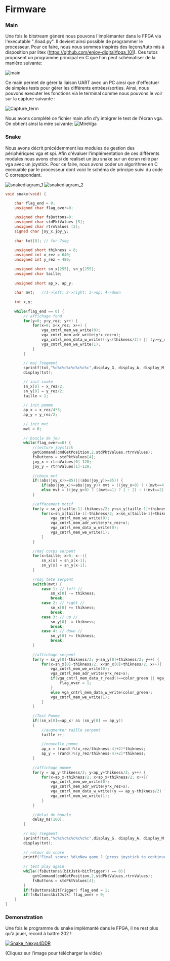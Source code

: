 # Firmware

### Main
Une fois le bitstream généré nous pouvons l'implémanter dans le FPGA via l'executable "./load.py".
Il devient ainsi possible de programmer le processeur. Pour ce faire, nous nous sommes inspirés des leçons/tuto mis à disposition par litex (https://github.com/enjoy-digital/fpga_101). Ces tutos proposent un programme principal en C que l'on peut schématiser de la manière suivante:

![main](./Images/main.png)

Ce main permet de gérer la liaison UART avec un PC ainsi que d'effectuer de simples tests pour gérer les différents entrées/sorties. Ainsi, nous pouvons executer les fonctions via le terminal comme nous pouvons le voir sur la capture suivante :

![Capture_term](./Images/Capture_term.png)

Nous avons complété ce fichier main afin d'y intégrer le test de l'écran vga. On obtient ainsi la mire suivante:
![MireVga](./Images/MireVga.png)


### Snake
Nous avons décrit précédemment les modules de gestion des périphériques vga et spi. Afin d'évaluer l'implémentation de ces différents modules nous avons choisi de realiset un jeu snake sur un écran relié par vga avec un joystick. Pour ce faire, nous avons coder un algorithme en C execuable par le processeur dont voici le schéma de principe suivi du code C correspondant.

![snakediagram_1](./Images/snakediagram_1.png)
![snakediagram_2](./Images/snakediagram_2.png)

```c
void snake(void) {

	char flag_end = 0;
	unsigned char flag_over=0;
	
	unsigned char fsButtons=0;
	unsigned char stdPktValues [5];
	unsigned char rtrnValues [2];
	signed char joy_x,joy_y;
	
	char txt[8]; // for 7seg
	
	unsigned short thikness = 8;
	unsigned int x_rez = 640;
	unsigned int y_rez = 480;
	
	unsigned short sn_x[255], sn_y[255];
	unsigned char taille;
	
	unsigned short ap_x, ap_y;
	
	char mvt;	//1->left; 2->right; 3->up; 4->down
	
	int x,y;
	
	while(flag_end == 0) {
		// affichage fond
		for(y=0; y<y_rez; y++) {
			for(x=0; x<x_rez; x++) {
				vga_cntrl_mem_we_write(0);
				vga_cntrl_mem_adr_write(y*x_rez+x);
				vga_cntrl_mem_data_w_write(((y<(thikness/2)) || (y>=y_rez-thikness/2) || (x<(thikness/2)) || (x>=x_rez-thikness/2)) ? color_white : 0);
				vga_cntrl_mem_we_write(1);
			}
		}
		
		// maj 7segment
		sprintf(txt,"%c%c%c%c%c%c%c%c",display_G, display_A, display_M, display_E, 0, display_O, display_N, 0);
		display(txt);

		// init snake
		sn_x[0] = x_rez/2;
		sn_y[0] = y_rez/2;
		taille = 1;
	
		// init pomme
		ap_x = x_rez/4*3;
		ap_y = y_rez/2;
		
		// init mvt
		mvt = 0; 
		
		// boucle de jeu
		while(flag_over==0) {
			//lecture joystick
			getCommand(cmdGetPosition,2,stdPktValues,rtrnValues);
			fsButtons = stdPktValues[4];
			joy_x = rtrnValues[0]-128;
			joy_y = rtrnValues[1]-128;
	
			//choix mvt
			if((abs(joy_x)>=85)||(abs(joy_y)>=85)) {
				if(abs(joy_x)>=abs(joy_y)) mvt = ((joy_x>0) ? ((mvt==4) ? 4 : 3) : ((mvt==3) ? 3 : 4));
				else mvt = ((joy_y>0) ? ((mvt==1) ? 1 : 2) : ((mvt==2) ? 2 : 1));
			}
		
			//effacement motif
			for(y = sn_y[taille-1]-thikness/2; y<sn_y[taille-1]+thikness/2; y++) {
				for(x=sn_x[taille-1]-thikness/2; x<sn_x[taille-1]+thikness/2; x++){
					vga_cntrl_mem_we_write(0);
					vga_cntrl_mem_adr_write(y*x_rez+x);
					vga_cntrl_mem_data_w_write(0);
					vga_cntrl_mem_we_write(1);
				}
			}
		
			//maj corps serpent
			for(x=taille; x>0; x--){
				sn_x[x] = sn_x[x-1];
				sn_y[x] = sn_y[x-1];
			}
		
			//maj tete serpent
			switch(mvt) {
				case 1: // left //
					sn_x[0] -= thikness;
					break;
				case 2: // right //
					sn_x[0] += thikness;
					break;
				case 3: // up //
					sn_y[0] -= thikness;
					break;
				case 4: // down //
					sn_y[0] += thikness;
					break;
			}
		
			//affichage serpent
			for(y = sn_y[0]-thikness/2; y<sn_y[0]+thikness/2; y++) {
				for(x=sn_x[0]-thikness/2; x<sn_x[0]+thikness/2; x++){
					vga_cntrl_mem_we_write(0);
					vga_cntrl_mem_adr_write(y*x_rez+x);
					if(vga_cntrl_mem_data_r_read()==color_green || vga_cntrl_mem_data_r_read()==color_white){
						flag_over = 1;
					}
					else vga_cntrl_mem_data_w_write(color_green);
					vga_cntrl_mem_we_write(1);
				}
			}
		
			//Test Pomme
			if((sn_x[0]==ap_x) && (sn_y[0] == ap_y))
			{
				//augmenter taille serpent
				taille ++;
			
				//nouvelle pomme
				ap_x = (rand()%(x_rez/thikness-4)+2)*thikness;
				ap_y = (rand()%(y_rez/thikness-4)+2)*thikness; 
			}
		
			//affichage pomme
			for(y = ap_y-thikness/2; y<ap_y+thikness/2; y++) {
				for(x=ap_x-thikness/2; x<ap_x+thikness/2; x++){
					vga_cntrl_mem_we_write(0);
					vga_cntrl_mem_adr_write(y*x_rez+x);
					vga_cntrl_mem_data_w_write((y == ap_y-thikness/2) ? ((x < ap_x) ? color_black : color_bright_green) : color_red);
					vga_cntrl_mem_we_write(1);
				}
			}
		
			//delai de boucle
			delay_ms(100);
		}
	
		// maj 7segment
		sprintf(txt,"%c%c%c%c%c%c%c%c",display_G, display_A, display_M, display_E, display_O, display_V, display_E, display_R);
		display(txt);
	
		// retour du score
		printf("Final score: %d\nNew game ? (press joystick to continue or trigger to stop)\n", taille-1);
		
		// test play again
		while((fsButtons&(bitJstk+bitTrigger)) == 0){
			getCommand(cmdGetPosition,2,stdPktValues,rtrnValues);
			fsButtons = stdPktValues[4];
		}
		if(fsButtons&bitTrigger) flag_end = 1;
		if(fsButtons&bitJstk) flag_over = 0;
	}
}
```

### Demonstration
Une fois le programme du snake implémanté dans le FPGA, il ne rest plus qu'à jouer, record à battre 202 !

[![Snake_Nexys4DDR](./Images/Snake_GameOver.png)](https://github.com/SylvainEnsta/RISCV/blob/master/Rapport/Images/Snake_Nexys4DDR.mp4)

(Cliquez sur l'image pour télécharger la vidéo)


